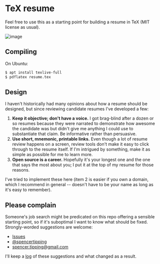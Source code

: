 # TeX resume
Feel free to use this as a starting point for building a resume in TeX (MIT
license as usual).

![image](http://storage2.static.itmages.com/i/17/0607/h_1496843745_3826073_1e1e2f23de.png)

## Compiling
On Ubuntu:

```sh
$ apt install texlive-full
$ pdflatex resume.tex
```

## Design
I haven't historically had many opinions about how a resume should be designed,
but since reviewing candidate resumes I've developed a few:

1. **Keep it objective; don't have a voice.** I got brag-blind after a dozen or
   so resumes because they were narrated to demonstrate how awesome the
   candidate was but didn't give me anything I could use to substantiate that
   claim. Be informative rather than persuasive.
2. **Use short, mnemonic, printable links.** Even though a lot of resume review
   happens on a screen, review tools don't make it easy to click through to the
   resume itself. If I'm intrigued by something, make it as simple as possible
   for me to learn more.
3. **Open source is a career.** Hopefully it's your longest one and the one
   that says the most about you; I put it at the top of my resume for those
   reasons.

I've tried to implement these here (item 2 is easier if you own a domain, which
I recommend in general -- doesn't have to be your name as long as it's easy to
remember).

## Please complain
Someone's job search might be predicated on this repo offering a sensible
starting point, so if it's suboptimal I want to know what should be fixed.
Strongly-worded suggestions are welcome:

- [Issues](https://github.com/spencertipping/resume/issues/new)
- [@spencertipping](https://twitter.com/spencertipping)
- [spencer.tipping@gmail.com](mailto:spencer.tipping@gmail.com)

I'll keep a [log](feedback.md) of these suggestions and what changed as a
result.
